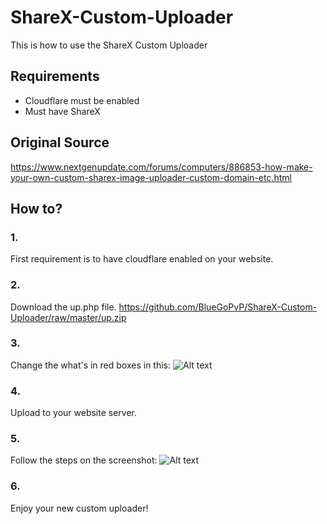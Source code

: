 # ShareX-Custom-Uploader
This is how to use the ShareX Custom Uploader
## Requirements
- Cloudflare must be enabled
- Must have ShareX
## Original Source
https://www.nextgenupdate.com/forums/computers/886853-how-make-your-own-custom-sharex-image-uploader-custom-domain-etc.html
## How to?
### 1.
First requirement is to have cloudflare enabled on your website.
### 2.
Download the up.php file. https://github.com/BlueGoPvP/ShareX-Custom-Uploader/raw/master/up.zip
### 3.
Change the what's in red boxes in this: ![Alt text](https://bgpvp.cf/vgiuu1qi.png)
### 4.
Upload to your website server.
### 5.
Follow the steps on the screenshot: ![Alt text](https://i.imgur.com/J3z35jW.png)
### 6.
Enjoy your new custom uploader!
